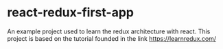 # react-redux-first-app
An example project used to learn the redux architecture with react. This project is based on the tutorial founded in the link https://learnredux.com/
